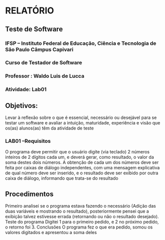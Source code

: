 # RELATÓRIO

## Teste de Software

### IFSP – Instituto Federal de Educação, Ciência e Tecnologia de São Paulo Câmpus Capivari

### Curso de Testador de Software

### Professor : Waldo Luis de Lucca

### Atividade: Lab01

## Objetivos:

Levar à reflexão sobre o que é essencial, necessário ou desejável
para se testar um software e avaliar a intuição, maturidade,
experiência e visão que os(as) alunos(as) têm da atividade de
teste

### LAB01 –Requisitos

O programa deve permitir que o usuário digite (via teclado) 2 números inteiros de 2
dígitos cada um, e deverá gerar, como resultado, o valor da soma destes dois números.
A obtenção de cada um dos números deve ser feita por caixas de diálogo independentes,
com uma mensagem explicativa de qual número deve ser inserido, e o resultado deve
ser exibido por outra caixa de diálogo, informando que trata-se do resultado

## Procedimentos

Primeiro analisei se o programa estava fazendo o necessário (Adição das duas
variáveis e mostrando o resultado), posteriormente pensei que a exibição talvez
estivesse errada (retornando ou não o resultado desejado).
Teste do programa
Digitei 1 para o primeiro pedido, e 2 no próximo pedido, o retorno foi 3.
Conclusões
O programa fez o que era pedido, somou os valores digitados e apresentou a soma
deles
